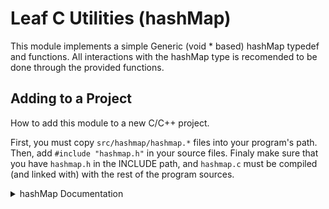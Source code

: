 # Leaf C Utilities (hashMap)
This module implements a simple Generic (void * based) hashMap typedef and functions. All interactions with the hashMap type is recomended to be done through the provided functions.

## Adding to a Project
How to add this module to a new C/C++ project.

First, you must copy `src/hashmap/hashmap.*` files into your program's path. Then, add `#include "hashmap.h"` in your source files. Finaly make sure that you have `hashmap.h` in the INCLUDE path, and `hashmap.c` must be compiled (and linked with) with the rest of the program sources.

<details> 
<summary>hashMap Documentation</summary>

A quick description of how to use the module, datatypes, and functions
+ <details>
    <summary>Typedefs and Structs</summary>
	<br>

  + <details>
      <summary>typedef _keyValuePair</summary>

      keyValuePair element
    </details>
  + <details>
      <summary>typedef hashMap</summary>

      hashMap element 
    </details>
  </details>

+ <details>
    <summary>Functions</summary>
	<br>

  + <details> 
      <summary>hashMap_new</summary>
	  <br>
      Creates a new hashMap Object, used as an initializer for the datatype. 
  
      `hashMap_new()` allocates a new hashMap and returns a hashMap pointer, this hashMap must be freed useing the `hashMap_free()` function.
      ```
      hashMap * hashMap_new (void)
      ```
      This function takes no parameters and returns a new hashMap object
    </details>
  + <details> 
      <summary>hashMap_free</summary>
      Destroys hashMap Objects, used as a destructor for the datatype.
      
	  `hashMap_free()` deallocates/frees all memory allocated in the hashMap Element. This function must be run after you are done using the hashMap element. For instructions on how to create a new hashMap please refer to `hashMap_new()`.
      ```
      void hashMap_free (hashMap *self)
      ```
      Takes a hashMap pointer, free's the allocated variables and sets values to 0/NULL incase of use after free.
    </details>
  + <details>
      <summary>hashMap_set</summary>
	  desctiprion
    </details>
  + <details>
      <summary>hashMap_remove</summary>
	  dexvr
    </details>
  + <details>
      <summary>hashMap_lookup</summary>
	  dex
    </details>
  + <details>
      <summary>hashMap_lookup_size</summary>
	  desc
    </detail>
  </details>
</details>